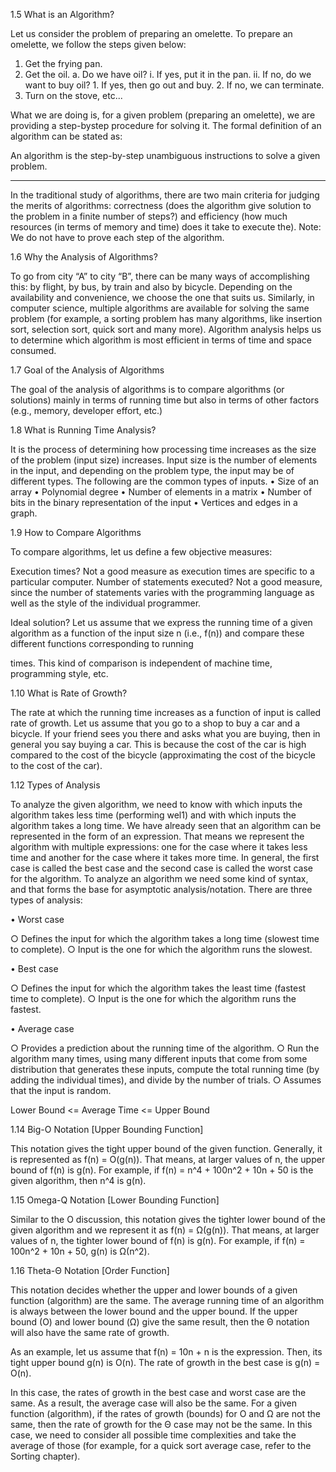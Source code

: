 1.5 What is an Algorithm?

Let us consider the problem of preparing an omelette. To prepare an omelette, we follow the
steps given below:
1) Get the frying pan.
2) Get the oil.
    a. Do we have oil?
        i. If yes, put it in the pan.
        ii. If no, do we want to buy oil?
                1. If yes, then go out and buy.
                2. If no, we can terminate.
3) Turn on the stove, etc...

What we are doing is, for a given problem (preparing an omelette), we are providing a step-bystep procedure for solving it. The formal definition of an algorithm can be stated as:

An algorithm is the step-by-step unambiguous instructions to solve a given problem.
____________________________________________________________________________________

In the traditional study of algorithms, there are two main criteria for judging the merits of
algorithms: correctness (does the algorithm give solution to the problem in a finite number of
steps?) and efficiency (how much resources (in terms of memory and time) does it take to execute
the).
Note: We do not have to prove each step of the algorithm.


1.6 Why the Analysis of Algorithms?

To go from city “A” to city “B”, there can be many ways of accomplishing this: by flight, by bus,
by train and also by bicycle. Depending on the availability and convenience, we choose the one
that suits us. Similarly, in computer science, multiple algorithms are available for solving the
same problem (for example, a sorting problem has many algorithms, like insertion sort, selection
sort, quick sort and many more). Algorithm analysis helps us to determine which algorithm is
most efficient in terms of time and space consumed.

1.7 Goal of the Analysis of Algorithms

The goal of the analysis of algorithms is to compare algorithms (or solutions) mainly in terms of
running time but also in terms of other factors (e.g., memory, developer effort, etc.)

1.8 What is Running Time Analysis?

It is the process of determining how processing time increases as the size of the problem (input
size) increases. Input size is the number of elements in the input, and depending on the problem
type, the input may be of different types. The following are the common types of inputs.
• Size of an array
• Polynomial degree
• Number of elements in a matrix
• Number of bits in the binary representation of the input
• Vertices and edges in a graph.

1.9 How to Compare Algorithms

To compare algorithms, let us define a few objective measures:

Execution times? Not a good measure as execution times are specific to a particular computer.
Number of statements executed? Not a good measure, since the number of statements varies
with the programming language as well as the style of the individual programmer.

Ideal solution? Let us assume that we express the running time of a given algorithm as a function
of the input size n (i.e., f(n)) and compare these different functions corresponding to running

times. This kind of comparison is independent of machine time, programming style, etc.

1.10 What is Rate of Growth?

The rate at which the running time increases as a function of input is called rate of growth. Let us
assume that you go to a shop to buy a car and a bicycle. If your friend sees you there and asks
what you are buying, then in general you say buying a car. This is because the cost of the car is
high compared to the cost of the bicycle (approximating the cost of the bicycle to the cost of the
car).

1.12 Types of Analysis

To analyze the given algorithm, we need to know with which inputs the algorithm takes less time
(performing wel1) and with which inputs the algorithm takes a long time. We have already seen
that an algorithm can be represented in the form of an expression. That means we represent the
algorithm with multiple expressions: one for the case where it takes less time and another for the
case where it takes more time.
In general, the first case is called the best case and the second case is called the worst case for
the algorithm. To analyze an algorithm we need some kind of syntax, and that forms the base for
asymptotic analysis/notation. There are three types of analysis:

• Worst case

○ Defines the input for which the algorithm takes a long time (slowest
time to complete).
○ Input is the one for which the algorithm runs the slowest.

• Best case

○ Defines the input for which the algorithm takes the least time (fastest
time to complete).
○ Input is the one for which the algorithm runs the fastest.

• Average case

○ Provides a prediction about the running time of the algorithm.
○ Run the algorithm many times, using many different inputs that come
from some distribution that generates these inputs, compute the total
running time (by adding the individual times), and divide by the
number of trials.
○ Assumes that the input is random.

Lower Bound <= Average Time <= Upper Bound

1.14 Big-O Notation [Upper Bounding Function]

This notation gives the tight upper bound of the given function. Generally, it is represented as f(n)
= O(g(n)). That means, at larger values of n, the upper bound of f(n) is g(n). For example, if f(n)
= n^4 + 100n^2 + 10n + 50 is the given algorithm, then n^4 is g(n).

1.15 Omega-Q Notation [Lower Bounding Function]

Similar to the O discussion, this notation gives the tighter lower bound of the given algorithm and
we represent it as f(n) = Ω(g(n)). That means, at larger values of n, the tighter lower bound of
f(n) is g(n). For example, if f(n) = 100n^2 + 10n + 50, g(n) is Ω(n^2).

1.16 Theta-Θ Notation [Order Function]

This notation decides whether the upper and lower bounds of a given function (algorithm) are the
same. The average running time of an algorithm is always between the lower bound and the upper
bound. If the upper bound (O) and lower bound (Ω) give the same result, then the Θ notation will
also have the same rate of growth.

As an example, let us assume that f(n) = 10n + n is the expression. Then, its tight upper bound
g(n) is O(n). The rate of growth in the best case is g(n) = O(n).

In this case, the rates of growth in the best case and worst case are the same. As a result, the
average case will also be the same. For a given function (algorithm), if the rates of growth
(bounds) for O and Ω are not the same, then the rate of growth for the Θ case may not be the same.
In this case, we need to consider all possible time complexities and take the average of those (for
example, for a quick sort average case, refer to the Sorting chapter).